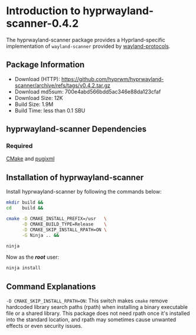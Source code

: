 # Introduction to hyprwayland-scanner-0.4.2
The hyprwayland-scanner package provides a Hyprland-specific implementation of
`wayland-scanner` provided by
[wayland-protocols](https://linuxfromscratch.org/blfs/view/svn/general/wayland-protocols.html).

## Package Information
- Download (HTTP): https://github.com/hyprwm/hyprwayland-scanner/archive/refs/tags/v0.4.2.tar.gz
- Download md5sum: 700e4abd566bdd5ac346e88da123cfaf
- Download Size: 12K
- Build Size: 1.9M
- Build Time: less than 0.1 SBU

## hyprwayland-scanner Dependencies
### Required
  [CMake](https://linuxfromscratch.org/blfs/view/svn/general/cmake.html) and
  [pugixml](./6-pugixml.md)

## Installation of hyprwayland-scanner
Install hyprwayland-scanner by following the commands below:
```Bash
mkdir build &&
cd    build &&

cmake -D CMAKE_INSTALL_PREFIX=/usr   \
      -D CMAKE_BUILD_TYPE=Release    \
      -D CMAKE_SKIP_INSTALL_RPATH=ON \
      -G Ninja .. &&

ninja
```

Now as the ***root*** user:
```Bash
ninja install
```

## Command Explanations
  `-D CMAKE_SKIP_INSTALL_RPATH=ON`: This switch makes `cmake` remove hardcoded
  library search paths (rpath) when installing a binary executable file or a
  shared library. This package does not need rpath once it's installed into the
  standard location, and rpath may sometimes cause unwanted effects or even
  security issues.

